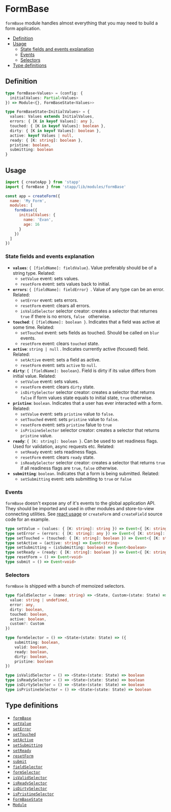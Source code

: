 # FormBase

`formBase` module handles almost everything that you may need to build a form application.

<!-- START doctoc generated TOC please keep comment here to allow auto update -->
<!-- DON'T EDIT THIS SECTION, INSTEAD RE-RUN doctoc TO UPDATE -->


- [Definition](#definition)
- [Usage](#usage)
  - [State fields and events explanation](#state-fields-and-events-explanation)
  - [Events](#events)
  - [Selectors](#selectors)
- [Type definitions](#type-definitions)

<!-- END doctoc generated TOC please keep comment here to allow auto update -->

## Definition

```typescript
type formBase<Values> = (config: {
  initialValues: Partial<Values>
}) => Module<{}, FormBaseState<Values>>

type FormBaseState<InitialValues> = {
  values: Values extends InitialValues,
  errors: { [K in keyof Values]: any },
  touched: { [K in keyof Values]: boolean },
  dirty: { [K in keyof Values]: boolean },
  active: keyof Values | null,
  ready: { [K: string]: boolean },
  pristine: boolean,
  submitting: boolean
}
```

## Usage

```js
import { createApp } from 'stapp'
import { formBase } from 'stapp/lib/modules/formBase'

const app = createForm({
  name: 'My Form',
  modules: [
    formBase({
      initialValues: {
        name: 'Evan',
        age: 16
      }
    })
  ]
})
```

### State fields and events explanation

* **`values`**: `{ [fieldName]: fieldValue}`. Value preferably should be of a string type. Related:
  * `setValue` event:  sets values.
  * `resetForm` event: sets values back to initial.
* **`errors`**: `{ [fieldName]: fieldError} `. Value of any type can be an error. Related:
  * `setError` event: sets errors.
  * `resetForm` event: clears all errors.
  * `isValidSelector` selector creator: creates a selector that returnes `true` if there is no errors, `false ` otherwise.
* **`touched`**: `{ [fieldName]: boolean }`. Indicates that a field was active at some time. Related:
  * `setTouched` event: sets fields as touched. Should be called on `blur` events.
  * `resetForm` event: clears `touched` state.
* **`active`**: `string | null` . Indicates currently active (focused) field. Related:
  * `setActive` event: sets a field as active.
  * `resetForm` event: sets `active` to `null`.
* **`dirty`**: `{ [fieldName]: boolean}`. Field is dirty if its value differs from initial value. Related:
  * `setValue` event: sets values.
  * `resetForm` event: clears `dirty` state.
  * `isDirtySelector` selector creator: creates a selector that returns `false` if form values state equals to initial state, `true` otherwise.
* **`pristine`**: `boolean`. Indicates that a user has ever interacted with a form. Related:
  * `setValue` event: sets `pristine` value to `false`.
  * `setTouched` event: sets `pristine` value to `false`.
  * `resetForm` event: sets `pristine` falue to `true`
  * `isPrisineSelector` selector creator: creates a selector that returns `pristine` value.
* **`ready`**: `{ [K: string]: boolean }`. Can be used to set readiness flags. Used for validation, async requests etc. Related:
  * `setReady` event: sets readiness flags.
  * `resetForm` event: clears `ready` state.
  * `isReadySelector` selector creator: creates a selector that returns `true` if all readiness flags are `true`, `false` otherwise.
* **`submitting`**: `boolean`. Indicates that a form is being submitted. Related:
  * `setSubmitting` event: sets submitting to `true` or `false`

### Events

`formBase` doesn't expose any of it's events to the global application API. They should be imported and used in other modules and store-to-view connecting utilities. See [react usage](/usage/react.html) or `createForm` and `createField` source code for an example.

```typescript
type setValue = (values: { [K: string]: string }) => Event<{ [K: string]: string }>
type setError = (errors: { [K: string]: any }) => Event<{ [K: string]: any }>
type setTouched = (touched: { [K: string]: boolean }) => Event<{ [K: string]: boolean }>
type setActive = (active: string) => Event<string>
type setSubmitting = (isSubmitting: boolean) => Event<boolean>
type setReady = (ready: { [K: string]: boolean }) => Event<{ [K: string]: boolean }>
type resetForm = () => Event<void>
type submit = () => Event<void>
```

### Selectors

`formBase` is shipped with a bunch of memoized selectors.

```typescript
type fieldSelector = (name: string) => <State, Custom>(state: State) => ({
  value: string | undefined,
  error: any,
  dirty: boolean,
  touched: boolean,
  active: boolean,
  custom?: Custom
})

type formSelector = () => <State>(state: State) => ({
    submitting: boolean,
    valid: boolean,
    ready: boolean,
    dirty: boolean,
    pristine: boolean
})

type isValidSelector = () => <State>(state: State) => boolean
type isReadySelector = () => <State>(state: State) => boolean
type isDirtySelector = () => <State>(state: State) => boolean
type isPristineSelector = () => <State>(state: State) => boolean
```

## Type definitions

- [`formBase`](/types.html#formbase)
- [`setValue`](/types.html#setvalue)
- [`setError`](/types.html#seterror)
- [`setTouched`](/types.html#settouched)
- [`setActive`](/types.html#setactive)
- [`setSubmitting`](/types.html#setsubmitting)
- [`setReady`](/types.html#setready)
- [`resetForm`](/types.html#resetform)
- [`submit`](/types.html#submit)
- [`fieldSelector`](/types.html#fieldselector)
- [`formSelector`](/types.html#formselector)
- [`isValidSelector`](/types.html#isvalidselector)
- [`isReadySelector`](/types.html#isreadyselector)
- [`isDirtySelector`](/types.html#isdirtyselector)
- [`isPristineSelector`](/types.html#ispristineselector)
- [`FormBaseState`](/types.html#formbasestate)
- [`Module`](/types.html#module)
